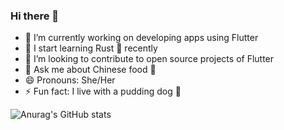 ### Hi there 👋

- 🔭 I’m currently working on developing apps using Flutter
- 🌱 I start learning Rust 🦀 recently
- 👯 I’m looking to contribute to open source projects of Flutter
- 💬 Ask me about Chinese food 🥘
- 😄 Pronouns: She/Her
- ⚡ Fun fact: I live with a pudding dog 🍮


![Anurag's GitHub stats](https://github-readme-stats.vercel.app/api?username=hyj1204&count_private=true&show_icons=true&custom_title=Yijing's%20GitHub%20Stat)


<!--
**hyj1204/hyj1204** is a ✨ _special_ ✨ repository because its `README.md` (this file) appears on your GitHub profile.

Here are some ideas to get you started:

- 🔭 I’m currently working on ...
- 🌱 I’m currently learning ...
- 👯 I’m looking to collaborate on ...
- 🤔 I’m looking for help with ...
- 💬 Ask me about ...
- 📫 How to reach me: ...
- 😄 Pronouns: ...
- ⚡ Fun fact: ...
-->
